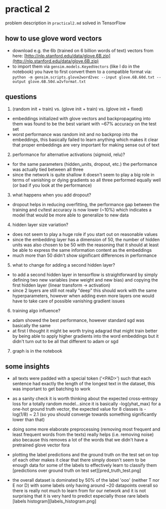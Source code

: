 # practical 2
problem description in `practical2.md`
solved in TensorFlow

## how to use glove word vectors
* download e.g. the 6b (trained on 6 billion words of text) vectors from here: [http://nlp.stanford.edu/data/glove.6B.zip](http://nlp.stanford.edu/data/glove.6B.zip)
* to import them via `gensim.models.KeyedVectors` (like I do in the notebook) you have to first convert them to a compatible format via:  
`python -m gensim.scripts.glove2word2vec --input glove.6B.60d.txt --output glove.6B.50d.w2vformat.txt`

## questions

1. (random init + train) vs. (glove init + train) vs. (glove init + fixed)
* embeddings initialized with glove vectors and backpropagating into them was found to be the best variant with ~67% accuracy on the test set
* worst performance was random init and no backprop into the embeddings, this basically failed to learn anything which makes it clear that proper embeddings are very important for making sense out of text

2. performance for alternative activations (sigmoid, relu)?
* for the same parameters (hidden\_units, dropout, etc.) the performance was actually tied between all three
* since the network is quite shallow it doesn't seem to play a big role in terms of vanishing or dying gradients so all three performed equally well (or bad if you look at the performance)

3. what happens when you add dropout?
* dropout helps in reducing overfitting, the performance gap between the training and cv/test accuracy is now lower (~10%) which indicates a model that would be more able to generalize to new data

4. hidden layer size variation?
* does not seem to play a huge role if you start out on reasonable values
* since the embedding layer has a dimension of 50, the number of hidden units was also chosen to be 50 with the reasoning that it should at least be able to express the same information content as the embeddings
* much more than 50 didn't show significant differences in performance

5. what to change for adding a second hidden layer?
* to add a second hidden layer in tensorflow is straightforward by simply defining two new variables (new weight and new bias) and copying the first hidden layer (linear transform -> activation)
* since 2 layers are still not really "deep" this should work with the same hyperparameters, however when adding even more layers one would have to take care of possible vanishing gradient issues

6. training algo influence?
* adam showed the best performance, however standard sgd was basically the same
* at first I thought it might be worth trying adagrad that might train better by being able to apply higher gradients into the word embeddings but it didn't turn out to be all that different to adam or sgd

7. graph is in the notebook

## some insights

* all texts were padded with a special token ('\<PAD\>') such that each sentence had exactly the length of the longest text in the dataset, this was important to get batching to work

* as a sanity check it is worth thinking about the expected cross-entropy loss for a totally random model...since it is basically -log(yhat\_max) for a one-hot ground truth vector, the expected value for 8 classes is -log(1/8) ~ 2.1 (so you should converge towards something significantly lower than that)

* doing some more elaborate preprocessing (removing most frequent and least frequent words from the texts) really helps (i.e. removing noise) also because this removes a lot of the words that we didn't have a pretrained glove vector fora

* plotting the label predictions and the ground truth on the test set on top of each other makes it clear that there simply doesn't seem to be enough data for some of the labels to effectively learn to classify them
[predictions over ground truth on test set][pred_truth_test.png]

* the overall dataset is dominated by 50% of the label 'ooo' (neither T nor E nor D) with some labels only having around ~20 datapoints overall so there is really not much to learn from for our network and it is not surprising that it is very hard to predict especially those rare labels
[labels histogram][labels_histogram.png]
